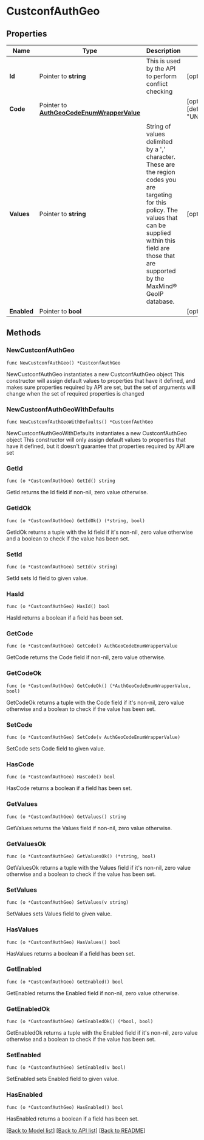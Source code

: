 # CustconfAuthGeo

## Properties

Name | Type | Description | Notes
------------ | ------------- | ------------- | -------------
**Id** | Pointer to **string** | This is used by the API to perform conflict checking | [optional] 
**Code** | Pointer to [**AuthGeoCodeEnumWrapperValue**](AuthGeoCodeEnumWrapperValue.md) |  | [optional] [default to "UNKNOWN"]
**Values** | Pointer to **string** | String of values delimited by a &#39;,&#39; character. These are the region codes you are targeting for this policy. The values that can be supplied within this field are those that are supported by the MaxMind® GeoIP database. | [optional] 
**Enabled** | Pointer to **bool** |  | [optional] 

## Methods

### NewCustconfAuthGeo

`func NewCustconfAuthGeo() *CustconfAuthGeo`

NewCustconfAuthGeo instantiates a new CustconfAuthGeo object
This constructor will assign default values to properties that have it defined,
and makes sure properties required by API are set, but the set of arguments
will change when the set of required properties is changed

### NewCustconfAuthGeoWithDefaults

`func NewCustconfAuthGeoWithDefaults() *CustconfAuthGeo`

NewCustconfAuthGeoWithDefaults instantiates a new CustconfAuthGeo object
This constructor will only assign default values to properties that have it defined,
but it doesn't guarantee that properties required by API are set

### GetId

`func (o *CustconfAuthGeo) GetId() string`

GetId returns the Id field if non-nil, zero value otherwise.

### GetIdOk

`func (o *CustconfAuthGeo) GetIdOk() (*string, bool)`

GetIdOk returns a tuple with the Id field if it's non-nil, zero value otherwise
and a boolean to check if the value has been set.

### SetId

`func (o *CustconfAuthGeo) SetId(v string)`

SetId sets Id field to given value.

### HasId

`func (o *CustconfAuthGeo) HasId() bool`

HasId returns a boolean if a field has been set.

### GetCode

`func (o *CustconfAuthGeo) GetCode() AuthGeoCodeEnumWrapperValue`

GetCode returns the Code field if non-nil, zero value otherwise.

### GetCodeOk

`func (o *CustconfAuthGeo) GetCodeOk() (*AuthGeoCodeEnumWrapperValue, bool)`

GetCodeOk returns a tuple with the Code field if it's non-nil, zero value otherwise
and a boolean to check if the value has been set.

### SetCode

`func (o *CustconfAuthGeo) SetCode(v AuthGeoCodeEnumWrapperValue)`

SetCode sets Code field to given value.

### HasCode

`func (o *CustconfAuthGeo) HasCode() bool`

HasCode returns a boolean if a field has been set.

### GetValues

`func (o *CustconfAuthGeo) GetValues() string`

GetValues returns the Values field if non-nil, zero value otherwise.

### GetValuesOk

`func (o *CustconfAuthGeo) GetValuesOk() (*string, bool)`

GetValuesOk returns a tuple with the Values field if it's non-nil, zero value otherwise
and a boolean to check if the value has been set.

### SetValues

`func (o *CustconfAuthGeo) SetValues(v string)`

SetValues sets Values field to given value.

### HasValues

`func (o *CustconfAuthGeo) HasValues() bool`

HasValues returns a boolean if a field has been set.

### GetEnabled

`func (o *CustconfAuthGeo) GetEnabled() bool`

GetEnabled returns the Enabled field if non-nil, zero value otherwise.

### GetEnabledOk

`func (o *CustconfAuthGeo) GetEnabledOk() (*bool, bool)`

GetEnabledOk returns a tuple with the Enabled field if it's non-nil, zero value otherwise
and a boolean to check if the value has been set.

### SetEnabled

`func (o *CustconfAuthGeo) SetEnabled(v bool)`

SetEnabled sets Enabled field to given value.

### HasEnabled

`func (o *CustconfAuthGeo) HasEnabled() bool`

HasEnabled returns a boolean if a field has been set.


[[Back to Model list]](../README.md#documentation-for-models) [[Back to API list]](../README.md#documentation-for-api-endpoints) [[Back to README]](../README.md)


